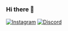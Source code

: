 ### Hi there 👋


[![Instagram](https://img.shields.io/badge/Instagram-E4405F?style=for-the-badge&logo=instagram&logoColor=white)](https://www.instagram.com/rbmthome/)
[![Discord](https://img.shields.io/badge/Discord-7289DA?style=for-the-badge&logo=discord&logoColor=white)](https://discord.com/channels/RafaelThomé#3317)
